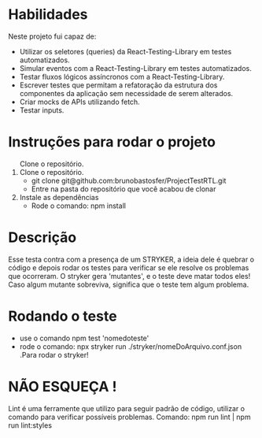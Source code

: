 <h1>Habilidades</h1>

<p>Neste projeto fui capaz de: </p>
<ul>
	<li>Utilizar os seletores (queries) da React-Testing-Library em testes automatizados.</li>
	<li>Simular eventos com a React-Testing-Library em testes automatizados.</li>
	<li>Testar fluxos lógicos assíncronos com a React-Testing-Library.</li>
	<li>Escrever testes que permitam a refatoração da estrutura dos componentes da aplicação sem necessidade de serem alterados.</li>
	<li>Criar mocks de APIs utilizando fetch.</li>
	<li>Testar inputs.</li>
</ul>

<h1>Instruções para rodar o projeto</h1>
<ol> Clone o repositório.
	<li>Clone o repositório.
	<ul><li>git clone git@github.com:brunobastosfer/ProjectTestRTL.git</li></ul>
	<ul><li>Entre na pasta do repositório que você acabou de clonar</li></ul>
	</li>
	<li>Instale as dependências
	<ul><li>Rode o comando: npm install</li</ul>
</ol>

<h1>Descrição</h1>
<p>
Esse testa contra com a presença de um STRYKER, a ideia dele é quebrar o código e depois rodar os testes para verificar se ele resolve os problemas que ocorreram. O stryker gera 'mutantes', e o teste deve matar todos eles! Caso algum mutante sobreviva, significa que o teste tem algum problema.
</p>

<h1>Rodando o teste</h1>
<ul>
	<li>use o comando npm test 'nomedoteste'</li>
	<li>rode o comando: npx stryker run ./stryker/nomeDoArquivo.conf.json .Para rodar o stryker!</li>
</ul>

<h1>NÃO ESQUEÇA !</h1>
<p>Lint é uma ferramente que utilizo para seguir padrão de código, utilizar o comando para verificar possíveis problemas. Comando: npm run lint | npm run lint:styles <p>
